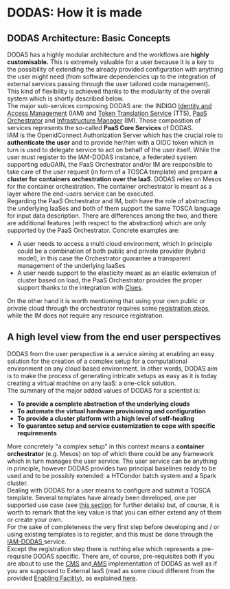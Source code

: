 # DODAS: How it is made

## DODAS Architecture: Basic Concepts

DODAS has a highly modular architecture and the workflows are **highly customisable.** This is extremely valuable for a user because it is a key to the possibility of extending the already provided configuration with anything the user might need \(from software dependencies up to the integration of external services passing through the user tailored code management\)**.** This kind of flexibility is achieved thanks to the modularity of the overall system which is shortly described below.  
The major sub-services composing DODAS are: the INDIGO [Identity and Access Management](https://indigo-iam.github.io/docs/v/current/) \(IAM\) and [Token Translation Service](https://legacy.gitbook.com/book/indigo-dc/wattson/details) \(TTS\), [PaaS Orchestrator](https://legacy.gitbook.com/book/indigo-dc/indigo-paas-orchestrator/details) and [Infrastructure Manager](http://imdocs.readthedocs.io/) \(IM\). Those composition of services represents the so-called **PaaS Core Services** of DODAS.  
IAM is the OpenidConnect Authorization Server which has the crucial role to **authenticate the user** and to provide her/him with a OIDC token which in turn is used to delegate service to act on behalf of the user itself. While the user must register to the IAM-DODAS instance, a federated system supporting eduGAIN, the PaaS Orchestrator and/or IM are responsible to take care of the user request \(in form of a TOSCA template\) and prepare **a cluster for containers orchestration over the IaaS**. DODAS relies on Mesos for the container orchestration. The container orchestrator is meant as a layer where the end-users service can be executed.    
Regarding the PaaS Orchestrator and IM, both have the role of abstracting the underlying IaaSes and both of them support the same TOSCA language for input data description. There are differences among the two, and there are additional features \(with respect to the abstraction\) which are only supported by the PaaS Orchestrator. Concrete examples are:

* A user needs to access a multi cloud environment, which in principle could be a combination of both public and private provider \(hybrid model\), in this case  the Orchestrator guarantee a transparent management of the underlying IaaSes
* A user needs support to the elasticity meant as an elastic extension of cluster based on load, the PaaS Orchestrator provides the proper support thanks to the integration with [Clues](https://legacy.gitbook.com/book/indigo-dc/clues-indigo/details). 

On the other hand it is worth mentioning that using your own public or private cloud through the orchestrator requires some [registration steps](using-dodas-with-external-providers/), while the IM does not require any resource registration. 

## A high level view from the end user perspectives

DODAS from the user perspective is a service aiming at enabling an easy solution for the creation of a complex setup for a computational environment on any cloud based environment. In other words, DODAS aim is to make the process of generating intricate setups as easy as it is today creating a virtual machine on any IaaS: a one-click solution.   
The summary of the major added values of DODAS for a scientist is: 

* **To provide a complete abstraction of the underlying clouds**
* **To automate the virtual hardware provisioning and configuration**
* **To provide a cluster platform with a high level of self-healing** 
* **To guarantee setup and service customization to cope with specific requirements**  

More concretely "a complex setup" in this context means a **container orchestrator** \(e.g. Mesos\) on top of which there could be any framework which in turn manages the user service. The user service can be anything in principle, however DODAS provides two principal baselines ready to be used and to be possibly extended: a HTCondor batch system and a Spark cluster.    
Dealing with DODAS for a user means to configure and submit a TOSCA template. Several templates have already been developed, one per supported use case \(see [this section](getting-started/) for further details\) but, of course, it is worth to remark that the key value is that you can either extend any of them or create your own.    
For the sake of completeness the very first step before developing and / or using existing templates is to register, and this must be done through the [IAM-DODAS ](https://dodas-iam.cloud.cnaf.infn.it/login)service.   
Except the registration step there is nothing else which represents a pre-requisite DODAS specific. There are, of course, pre-requisites both if you are about to use the [CMS](getting-started/cms-recipe.md) and[ AMS](getting-started/ams-recipe.md) implementation of DODAS as well as if you are supposed to External IaaS \(read as some cloud different from the provided [Enabling Facility](the-enabling-facility.md)\), as explained[ here](using-dodas-with-external-providers/). 





